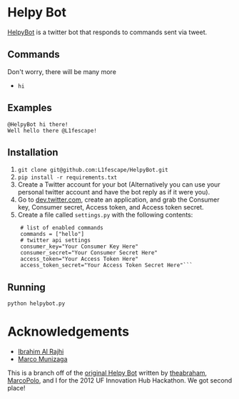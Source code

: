 # Helpy Bot

[HelpyBot](https://twitter.com/HelpyBot) is a twitter bot that responds to commands sent via tweet.

## Commands 
Don't worry, there will be many more

* `hi`


## Examples

    @HelpyBot hi there!
    Well hello there @L1fescape!

## Installation

1. `git clone git@github.com:L1fescape/HelpyBot.git`
2. `pip install -r requirements.txt`
3. Create a Twitter account for your bot (Alternatively you can use your personal twitter account and have the bot reply as if it were you).
4. Go to [dev.twitter.com](https://dev.twitter.com/), create an application, and grab the Consumer key, Consumer secret, Access token, and Access token secret.
5. Create a file called `settings.py` with the following contents:

<pre><code>    # list of enabled commands
    commands = ["hello"]
    # twitter api settings
    consumer_key="Your Consumer Key Here"
    consumer_secret="Your Consumer Secret Here"
    access_token="Your Access Token Here"
    access_token_secret="Your Access Token Secret Here"```
</code></pre>

## Running

    python helpybot.py


# Acknowledgements

* [Ibrahim Al Rajhi](https://github.com/theabraham)
* [Marco Munizaga](https://github.com/MarcoPolo)

This is a branch off of the [original Helpy Bot](https://github.com/theabraham/Helpy-Bot) written by [theabraham](https://github.com/theabraham), [MarcoPolo](https://github.com/MarcoPolo), and I for the 2012 UF Innovation Hub Hackathon. We got second place! 
